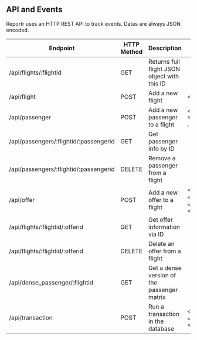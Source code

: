 ## API and Events

Reportr uses an HTTP REST API to track events. Datas are always JSON encoded.

| Endpoint | HTTP Method | Description | Arguments |
| -------- | ----------- | ----------- | --------- |
| /api/flights/:flightid | GET | Returns full flight JSON object with this ID |  |
| /api/flight | POST | Add a new flight | `<string>flight_id`  |
| /api/passenger | POST | Add a new passenger to a flight | `<string>flight_id`, `<string>passenger_id` , `<int>row`, `<int>col`|
| /api/passengers/:flightid/:passengerid | GET | Get passenger info by ID | |
| /api/passengers/:flightid/:passengerid | DELETE| Remove a passenger from a flight | |
| /api/offer | POST | Add a new offer to a flight | `<string>to`, `<string>from`, `<string>flight_id`, `<int>price` |
| /api/flights/:flightid/:offerid | GET | Get offer information via ID |  |
| /api/flights/:flightid/:offerid | DELETE | Delete an offer from a flight |  |
| /api/dense_passenger/:flightid| GET | Get a dense version of the passenger matrix |  |
| /api/transaction | POST | Run a transaction in the database | `<string>flight_id`, `<string>offier_id`, `<string>txn_id` |
